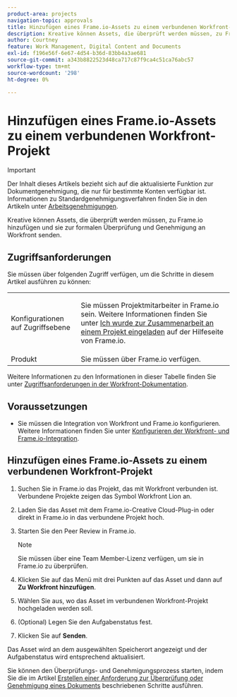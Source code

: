 ```yaml
---
product-area: projects
navigation-topic: approvals
title: Hinzufügen eines Frame.io-Assets zu einem verbundenen Workfront-Projekt
description: Kreative können Assets, die überprüft werden müssen, zu Frame.io hinzufügen und sie zur formalen Überprüfung und Genehmigung an Workfront senden.
author: Courtney
feature: Work Management, Digital Content and Documents
exl-id: f196e56f-6e67-4d54-b36d-83bb4a3ae681
source-git-commit: a343b8822523d48ca717c87f9ca4c51ca76abc57
workflow-type: tm+mt
source-wordcount: '298'
ht-degree: 0%

---
```


# Hinzufügen eines Frame.io-Assets zu einem verbundenen Workfront-Projekt

>[!IMPORTANT]
>
>Der Inhalt dieses Artikels bezieht sich auf die aktualisierte Funktion zur Dokumentgenehmigung, die nur für bestimmte Konten verfügbar ist. Informationen zu Standardgenehmigungsverfahren finden Sie in den Artikeln unter [Arbeitsgenehmigungen](/help/quicksilver/review-and-approve-work/manage-approvals/manage-approvals.md).

Kreative können Assets, die überprüft werden müssen, zu Frame.io hinzufügen und sie zur formalen Überprüfung und Genehmigung an Workfront senden.

## Zugriffsanforderungen

Sie müssen über folgenden Zugriff verfügen, um die Schritte in diesem Artikel ausführen zu können:

<table style="table-layout:auto"> 
 <col> 
 <col> 
 <tbody> 
  <!-- <tr> 
   <td role="rowheader">Adobe Workfront plan</td> 
   <td> <p>Any</p> </td> 
  </tr> 
  <tr> 
   <td role="rowheader">Adobe Workfront license</td> 
   <td> <p>Standard</p> </td> 
  </tr> -->
  <tr> 
   <td role="rowheader">Konfigurationen auf Zugriffsebene</td> 
   <td> <p>Sie müssen Projektmitarbeiter in Frame.io sein. Weitere Informationen finden Sie unter <a href="https://support.frame.io/en/articles/11125-i-ve-been-invited-to-collaborate-on-a-project">Ich wurde zur Zusammenarbeit an einem Projekt eingeladen</a>
 auf der Hilfeseite von Frame.io.</p> </td> 
  </tr> 
   <tr>
   <td>Produkt
   </td>
   <td>Sie müssen über Frame.io verfügen.
   </td>
  </tr>
 </tbody> 
</table>

Weitere Informationen zu den Informationen in dieser Tabelle finden Sie unter [Zugriffsanforderungen in der Workfront-Dokumentation](/help/quicksilver/administration-and-setup/add-users/access-levels-and-object-permissions/access-level-requirements-in-documentation.md).

## Voraussetzungen

* Sie müssen die Integration von Workfront und Frame.io konfigurieren. Weitere Informationen finden Sie unter [Konfigurieren der Workfront- und Frame.io-Integration](/help/quicksilver/administration-and-setup/configure-integrations/configure-wf-and-frame.md).

## Hinzufügen eines Frame.io-Assets zu einem verbundenen Workfront-Projekt

1. Suchen Sie in Frame.io das Projekt, das mit Workfront verbunden ist. Verbundene Projekte zeigen das Symbol Workfront Lion an.

1. Laden Sie das Asset mit dem Frame.io-Creative Cloud-Plug-in oder direkt in Frame.io in das verbundene Projekt hoch.

1. Starten Sie den Peer Review in Frame.io.

   >[!NOTE]
   >
   >Sie müssen über eine Team Member-Lizenz verfügen, um sie in Frame.io zu überprüfen.

1. Klicken Sie auf das Menü mit drei Punkten auf das Asset und dann auf **Zu Workfront hinzufügen**.

1. Wählen Sie aus, wo das Asset im verbundenen Workfront-Projekt hochgeladen werden soll.

1. (Optional) Legen Sie den Aufgabenstatus fest.

1. Klicken Sie auf **Senden**.

Das Asset wird an dem ausgewählten Speicherort angezeigt und der Aufgabenstatus wird entsprechend aktualisiert.

Sie können den Überprüfungs- und Genehmigungsprozess starten, indem Sie die im Artikel [Erstellen einer Anforderung zur Überprüfung oder Genehmigung eines Dokuments](/help/quicksilver/review-and-approve-work/document-reviews-and-approvals/manage-document-approvals/create-a-document-approval.md) beschriebenen Schritte ausführen.
